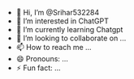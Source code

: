 - 👋 Hi, I’m @Srihar532284
- 👀 I’m interested in ChatGPT
- 🌱 I’m currently learning Chatgpt  
- 💞️ I’m looking to collaborate on ...
- 📫 How to reach me ...
- 😄 Pronouns: ...
- ⚡ Fun fact: ...

<!---
Srihar532284/Srihar532284 is a ✨ special ✨ repository because its `README.md` (this file) appears on your GitHub profile.
You can click the Preview link to take a look at your changes.
--->
